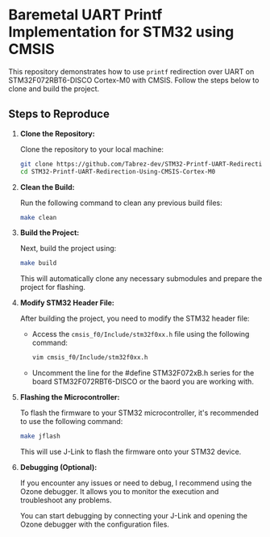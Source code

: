 # Baremetal UART Printf Implementation for STM32 using CMSIS

This repository demonstrates how to use `printf` redirection over UART on STM32F072RBT6-DISCO Cortex-M0 with CMSIS. Follow the steps below to clone and build the project.

## Steps to Reproduce

1. **Clone the Repository:**

   Clone the repository to your local machine:
   ```bash
   git clone https://github.com/Tabrez-dev/STM32-Printf-UART-Redirection-Using-CMSIS-Cortex-M0.git
   cd STM32-Printf-UART-Redirection-Using-CMSIS-Cortex-M0
   ```

2. **Clean the Build:**

   Run the following command to clean any previous build files:
   ```bash
   make clean
   ```

3. **Build the Project:**

   Next, build the project using:
   ```bash
   make build
   ```
   This will automatically clone any necessary submodules and prepare the project for flashing. 

4. **Modify STM32 Header File:**

   After building the project, you need to modify the STM32 header file:
   - Access the `cmsis_f0/Include/stm32f0xx.h` file using the following command:
     
     ```bash
     vim cmsis_f0/Include/stm32f0xx.h
     ```
   - Uncomment the line for the #define STM32F072xB.h series for the board STM32F072RBT6-DISCO or the baord you are working with.

5. **Flashing the Microcontroller:**

   To flash the firmware to your STM32 microcontroller, it's recommended to use the following command:
   ```bash
   make jflash
   ```
   This will use J-Link to flash the firmware onto your STM32 device.

6. **Debugging (Optional):**

   If you encounter any issues or need to debug, I recommend using the Ozone debugger. It allows you to monitor the execution and troubleshoot any problems.

   You can start debugging by connecting your J-Link and opening the Ozone debugger with the configuration files.


